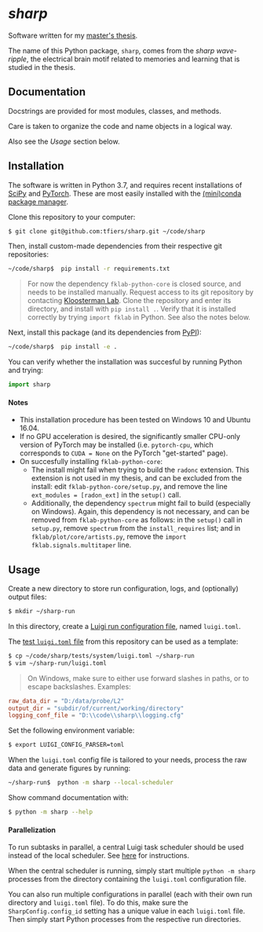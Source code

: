 # _sharp_

Software written for my [master's thesis](https://github.com/tfiers/master-thesis).

The name of this Python package, `sharp`, comes from the _sharp wave-ripple_,
the electrical brain motif related to memories and learning that is studied 
in the thesis.


## Documentation

Docstrings are provided for most modules, classes, and methods.

Care is taken to organize the code and name objects in a logical way.

Also see the _Usage_ section below.


## Installation

The software is written in Python 3.7, and requires recent installations of
[SciPy](https://scipy.org/) and [PyTorch](https://pytorch.org/).
These are most easily installed with the [(mini)conda package manager](https://conda.io/docs/index.html).

Clone this repository to your computer:
```sh
$ git clone git@github.com:tfiers/sharp.git ~/code/sharp
```

Then, install custom-made dependencies from their respective git repositories:
```sh
~/code/sharp$  pip install -r requirements.txt
```

> For now the dependency `fklab-python-core` is closed source, and needs to be
installed manually. Request access to its git repository by contacting
[Kloosterman Lab](https://kloostermanlab.org/). Clone the repository and enter
its directory, and install with `pip install .`. Verify that it is installed
correctly by trying `import fklab` in Python. See also the notes below.

Next, install this package (and its dependencies from [PyPI](https://pypi.org/)):
```sh
~/code/sharp$  pip install -e .
```

You can verify whether the installation was succesful by running Python and
trying:
```py
import sharp
```

#### Notes

- This installation procedure has been tested on Windows 10 and Ubuntu 16.04.
- If no GPU acceleration is desired, the significantly smaller CPU-only 
  version of PyTorch may be installed (i.e. `pytorch-cpu`, which corresponds 
  to `CUDA = None` on the PyTorch "get-started" page).
- On succesfully installing `fklab-python-core`:
     - The install might fail when trying to build the `radonc` extension.
       This extension is not used in my thesis, and can be excluded from
       the install: edit `fklab-python-core/setup.py`, and remove the line
       `ext_modules = [radon_ext]` in the `setup()` call.
     - Additionally, the dependency `spectrum` might fail to build
       (especially on Windows). Again, this dependency is not necessary,
       and can be removed from `fklab-python-core` as follows:
       in the `setup()` call in `setup.py`, remove `spectrum` from the
       `install_requires` list; and in `fklab/plot/core/artists.py`,
       remove the `import fklab.signals.multitaper` line.



## Usage

Create a new directory to store run configuration, logs, and (optionally) output
files:
```sh
$ mkdir ~/sharp-run
```

In this directory, create a [Luigi run configuration file](https://luigi.readthedocs.io/en/stable/configuration.html),
named `luigi.toml`.

The [test `luigi.toml` file](https://github.com/tfiers/sharp/blob/master/tests/system/luigi.toml)
from this repository can be used as a template:
```sh
$ cp ~/code/sharp/tests/system/luigi.toml ~/sharp-run
$ vim ~/sharp-run/luigi.toml
```

> On Windows, make sure to either use forward slashes in paths, or to escape
backslashes. Examples:
```toml
raw_data_dir = "D:/data/probe/L2"
output_dir = "subdir/of/current/working/directory"
logging_conf_file = "D:\\code\\sharp\\logging.cfg"
```

Set the following environment variable:
```sh
$ export LUIGI_CONFIG_PARSER=toml
```

When the `luigi.toml` config file is tailored to your needs, process the raw
data and generate figures by running:
```sh
~/sharp-run$  python -m sharp --local-scheduler
```

Show command documentation with:
```sh
$ python -m sharp --help
```

#### Parallelization

To run subtasks in parallel, a central Luigi task scheduler should be used
instead of the local scheduler. See [here](https://luigi.readthedocs.io/en/stable/central_scheduler.html)
for instructions.

When the central scheduler is running, simply start multiple `python -m sharp` 
processes from the directory containing the `luigi.toml` configuration file.

You can also run multiple configurations in parallel (each with their own run
directory and `luigi.toml` file). To do this, make sure the
`SharpConfig.config_id` setting has a unique value in each `luigi.toml` file.
Then simply start Python processes from the respective run directories.
